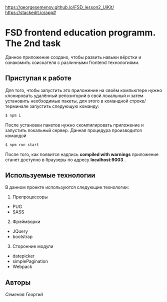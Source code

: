 https://georgesemenov.github.io/FSD_lesson2_UiKit/
https://stackedit.io/app#

# FSD  frontend education programm. The 2nd task
Данное приложение создано, чтобы развить навыки вёрстки и ознакомить соискателя с различными frontend технологиями. 

## Приступая к работе
Для того, чтобы запустить это приложение на своём компьютере нужно клонировать удалённый репозиторий в свой локальный и затем установить необходимые пакеты, для этого в командной строке/терминале запустить следующую команду:
```sh
$ npm i
```
После установки пакетов нужно скомпилировать приложение и запустить локальный сервер. Данная процедура производится командой 
```sh
$ npm run start
```
После того, как появится надпись **compiled with warnings** приложение станет доступно в браузеры по адресу **localhost:9003** .
## Используемые технологии
В данном проекте используются следующие технологии:
1. Препроцессоры
- PUG
- SASS
2. Фрэймворки  
- JQuery
- bootstrap
3. Сторонние модули
- datepicker 
- simplePagination
- Webpack

## Авторы
*Семенов Георгий*
